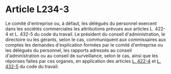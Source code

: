 # Article L234-3

Le comité d'entreprise ou, à défaut, les délégués du personnel exercent dans les sociétés commerciales les attributions prévues aux articles L. 422-4 et L. 432-5 du code du travail.   Le président du conseil d'administration, le directoire ou les gérants, selon le cas, communiquent aux commissaires aux comptes les demandes d'explication formées par le comité d'entreprise ou les délégués du personnel, les rapports adressés au conseil d'administration ou au conseil de surveillance, selon le cas, ainsi que les réponses faites par ces organes, en application des articles <a href='/code-du-travail/partie-legislative-ancienne/livre-iv-les-groupements-professionnels-la-representation-la-participation-et-linteressement-des-salaries/titre-ii-les-delegues-du-personnel/chapitre-ii-attributions-et-pouvoirs/l422-4.md' title='Code du travail - art. L422-4 (T)'>L. 422-4</a> et <a href='/code-du-travail/partie-legislative-ancienne/livre-iv-les-groupements-professionnels-la-representation-la-participation-et-linteressement-des-salaries/titre-iii-les-comites-dentreprise/chapitre-ii-attributions-et-pouvoirs/l432-5.md' title='Code du travail - art. L432-5 (T)'>L. 432-5</a> du code du travail.